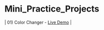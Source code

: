# Mini_Practice_Projects

| 01) Color Changer - [Live Demo](https://project-links.github.io/1-Color_Changer-js/) |
